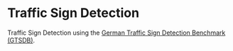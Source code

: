 # Traffic Sign Detection 

Traffic Sign Detection using the [German Traffic Sign Detection Benchmark (GTSDB)](https://benchmark.ini.rub.de/gtsdb_about.html). 